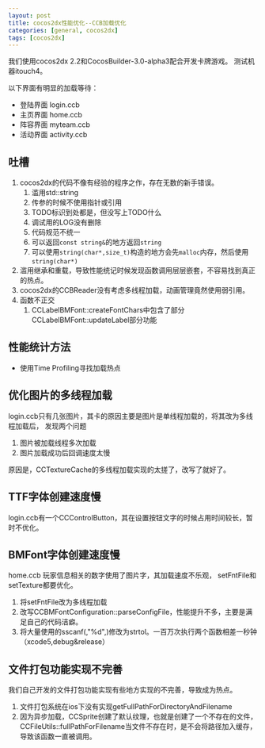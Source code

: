 ```yaml
---
layout: post
title: cocos2dx性能优化--CCB加载优化
categories: [general, cocos2dx]
tags: [cocos2dx]
---
```


我们使用cocos2dx 2.2和CocosBuilder-3.0-alpha3配合开发卡牌游戏。
测试机器itouch4。

以下界面有明显的加载等待：

* 登陆界面 login.ccb 
* 主页界面 home.ccb 
* 阵容界面 myteam.ccb 
* 活动界面 activity.ccb


## 吐槽 ##

1. cocos2dx的代码不像有经验的程序之作，存在无数的新手错误。
   1. 滥用std::string
   1. 传参的时候不使用指针或引用
   1. TODO标识到处都是，但没写上TODO什么
   1. 调试用的LOG没有删除
   1. 代码规范不统一
   1. 可以返回`const string&`的地方返回`string`
   1. 可以使用`string(char*,size_t)`构造的地方会先`malloc`内存，然后使用`string(char*)`
1. 滥用继承和重载，导致性能统记时候发现函数调用层层嵌套，不容易找到真正的热点。
1. cocos2dx的CCBReader没有考虑多线程加载，动画管理竟然使用弱引用。
1. 函数不正交
   1. CCLabelBMFont::createFontChars中包含了部分CCLabelBMFont::updateLabel部分功能

## 性能统计方法 ##

-  使用Time Profiling寻找加载热点

## 优化图片的多线程加载 ##
login.ccb只有几张图片，其卡的原因主要是图片是单线程加载的，将其改为多线程加载后，
发现两个问题 

1. 图片被加载线程多次加载 
1. 图片加载成功后回调速度太慢

原因是，CCTextureCache的多线程加载实现的太搓了，改写了就好了。

## TTF字体创建速度慢 ##
login.ccb有一个CCControlButton，其在设置按钮文字的时候占用时间较长，暂时不优化。

## BMFont字体创建速度慢 ##
home.ccb 玩家信息相关的数字使用了图片字，其加载速度不乐观， setFntFile和 setTexture都要优化。

1. 将setFntFile改为多线程加载 
1. 改写CCBMFontConfiguration::parseConfigFile，性能提升不多，主要是满足自己的代码洁癖。
1. 将大量使用的sscanf(,"%d",)修改为strtol。一百万次执行两个函数相差一秒钟（xcode5,debug&release）

## 文件打包功能实现不完善 ##
我们自己开发的文件打包功能实现有些地方实现的不完善，导致成为热点。 

1. 文件打包系统在ios下没有实现getFullPathForDirectoryAndFilename 
1. 因为异步加载，CCSprite创建了默认纹理，也就是创建了一个不存在的文件，CCFileUtils::fullPathForFilename当文件不存在时，是不会将路径加入缓存，导致该函数一直被调用。
